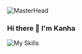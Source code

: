 ![MasterHead](https://user-images.githubusercontent.com/74038190/212750996-938b257b-266c-45a7-9af7-655341c0f58b.gif)

### Hi there 👋 I'm Kanha
![My Skills](https://skillicons.dev/icons?i=js,html,css,tailwind,firebase,git,nodejs,mysql,react,mongodb,express,dynamodb,aws,github,reduxts,angular,blender,bootstrap,gcp,materialui,postman,replit,sass,stackoverflow)
<!--
**Piyush0369/Piyush0369** is a ✨ _special_ ✨ repository because its `README.md` (this file) appears on your GitHub profile.

Here are some ideas to get you started:

- 🔭 I’m currently working on ...
- 🌱 I’m currently learning ...
- 👯 I’m looking to collaborate on ...
- 🤔 I’m looking for help with ...
- 💬 Ask me about ...
- 📫 How to reach me: ...
- 😄 Pronouns: ...
- ⚡ Fun fact: ...
-->

